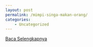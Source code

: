 ```yaml
---
layout: post
permalink: /mimpi-singa-makan-orang/
categories:
    - Uncategorized
---
```


[Baca Selengkapnya](/08)